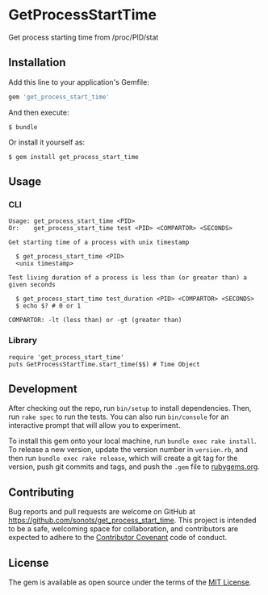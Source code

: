 # GetProcessStartTime

Get process starting time from /proc/PID/stat

## Installation

Add this line to your application's Gemfile:

```ruby
gem 'get_process_start_time'
```

And then execute:

    $ bundle

Or install it yourself as:

    $ gem install get_process_start_time

## Usage

### CLI

```
Usage: get_process_start_time <PID>
Or:    get_process_start_time test <PID> <COMPARTOR> <SECONDS>

Get starting time of a process with unix timestamp

  $ get_process_start_time <PID>
  <unix timestamp>

Test living duration of a process is less than (or greater than) a given seconds

  $ get_process_start_time test_duration <PID> <COMPARTOR> <SECONDS>
  $ echo $? # 0 or 1

COMPARTOR: -lt (less than) or -gt (greater than)
```

### Library

```
require 'get_process_start_time'
puts GetProcessStartTime.start_time($$) # Time Object
```

## Development

After checking out the repo, run `bin/setup` to install dependencies. Then, run `rake spec` to run the tests. You can also run `bin/console` for an interactive prompt that will allow you to experiment.

To install this gem onto your local machine, run `bundle exec rake install`. To release a new version, update the version number in `version.rb`, and then run `bundle exec rake release`, which will create a git tag for the version, push git commits and tags, and push the `.gem` file to [rubygems.org](https://rubygems.org).

## Contributing

Bug reports and pull requests are welcome on GitHub at https://github.com/sonots/get_process_start_time. This project is intended to be a safe, welcoming space for collaboration, and contributors are expected to adhere to the [Contributor Covenant](http://contributor-covenant.org) code of conduct.


## License

The gem is available as open source under the terms of the [MIT License](http://opensource.org/licenses/MIT).

